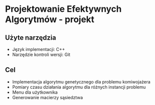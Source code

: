 # Projektowanie Efektywnych Algorytmów - projekt


## Użyte narzędzia
* Język implementacji:          C++
* Narzędzie kontroli wersji:    Git

## Cel
* Implementacja algorytmu genetycznego dla problemu komiwojażera
* Pomiary czasu działania algorytmu dla różnych instancji problemu
* Menu dla użytkownika
* Generowanie macierzy sąsiedztwa
